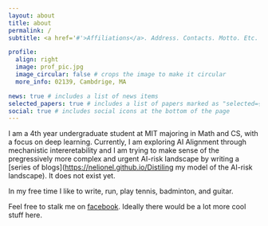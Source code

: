 ```yaml
---
layout: about
title: about
permalink: /
subtitle: <a href='#'>Affiliations</a>. Address. Contacts. Motto. Etc.

profile:
  align: right
  image: prof_pic.jpg
  image_circular: false # crops the image to make it circular
  more_info: 02139, Cambdrige, MA

news: true # includes a list of news items
selected_papers: true # includes a list of papers marked as "selected={true}"
social: true # includes social icons at the bottom of the page
---
```


I am a 4th year undergraduate student at MIT majoring in Math and CS, with a focus on deep learning. Currently, I am exploring AI Alignment through mechanistic intereretability and I am trying to make sense of the pregressively more complex and urgent AI-risk landscape by writing a [series of blogs](https://nelionel.github.io/Distiling my model of the AI-risk landscape). It does not exist yet. 

In my free time I like to write, run, play tennis, badminton, and guitar.

Feel free to stalk me on [facebook](https://www.facebook.com/profile.php?id=100010081325607). Ideally there would be a lot more cool stuff here. 
